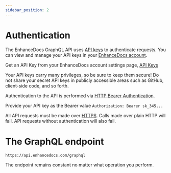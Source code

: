 ```yaml
---
sidebar_position: 2
---
```


# Authentication

The EnhanceDocs GraphQL API uses [API keys](../security/api-keys.md) to authenticate requests. You can view and manage your API keys in your [EnhanceDocs account](https://app.enhancedocs.com/settings/api-keys).

Get an API Key from your EnhanceDocs account settings page, [API Keys](https://app.enhancedocs.com/settings/api-keys)

Your API keys carry many privileges, so be sure to keep them secure! Do not share your secret API keys in publicly accessible areas such as GitHub, client-side code, and so forth.

Authentication to the API is performed via [HTTP Bearer Authentication](https://swagger.io/docs/specification/authentication/bearer-authentication/).

Provide your API key as the Bearer value `Authorization: Bearer sk_345...`

All API requests must be made over [HTTPS](https://en.wikipedia.org/wiki/HTTPS). Calls made over plain HTTP will fail. API requests without authentication will also fail.

# The GraphQL endpoint

`https://api.enhancedocs.com/graphql`

The endpoint remains constant no matter what operation you perform.
